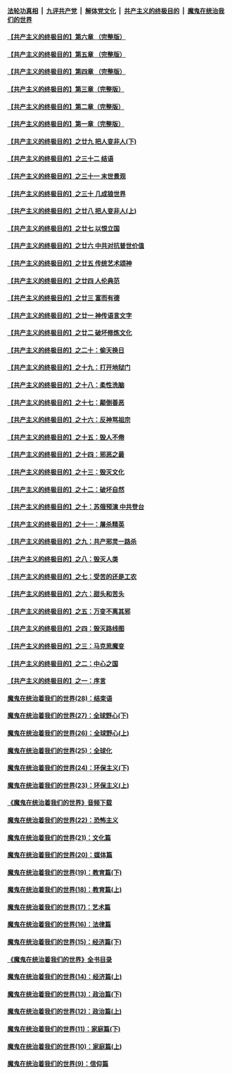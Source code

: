 ####  [法轮功真相](../../../../basic/blob/master/README.md?t=12130001) &nbsp;|&nbsp; [九评共产党](../../../../9ping.md/blob/master/README.md?t=12130001) &nbsp;|&nbsp; [解体党文化](../../../../jtdwh.md/blob/master/README.md?t=12130001)  &nbsp;|&nbsp; [共产主义的终极目的](../../../../gczydzjmd.md/blob/master/README.md?t=12130001) &nbsp;|&nbsp; [魔鬼在统治我们的世界](../../../../mgztzwmdsj.md/blob/master/README.md?t=12130001) 

#### [【共产主义的终极目的】第六章 （完整版）](../pages/nsc422/n11428913.md?t=12130001) 

#### [【共产主义的终极目的】第五章 （完整版）](../pages/nsc422/n11428912.md?t=12130001) 

#### [【共产主义的终极目的】第四章 （完整版）](../pages/nsc422/n11428907.md?t=12130001) 

#### [【共产主义的终极目的】第三章（完整版）](../pages/nsc422/n11428848.md?t=12130001) 

#### [【共产主义的终极目的】第二章（完整版）](../pages/nsc422/n11428831.md?t=12130001) 

#### [【共产主义的终极目的】第一章（完整版）](../pages/nsc422/n11417651.md?t=12130001) 

#### [【共产主义的终极目的】之廿九 把人变非人(下)](../pages/nsc422/n11344140.md?t=12130001) 

#### [【共产主义的终极目的】之三十二 结语](../pages/nsc422/n11360535.md?t=12130001) 

#### [【共产主义的终极目的】之三十一 末世景观](../pages/nsc422/n11351129.md?t=12130001) 

#### [【共产主义的终极目的】之三十 几成狼世界](../pages/nsc422/n11348280.md?t=12130001) 

#### [【共产主义的终极目的】之廿八 把人变非人(上)](../pages/nsc422/n11340492.md?t=12130001) 

#### [【共产主义的终极目的】之廿七 以恨立国](../pages/nsc422/n11336944.md?t=12130001) 

#### [【共产主义的终极目的】之廿六 中共对抗普世价值](../pages/nsc422/n11324785.md?t=12130001) 

#### [【共产主义的终极目的】之廿五 传统艺术颂神](../pages/nsc422/n11296396.md?t=12130001) 

#### [【共产主义的终极目的】之廿四 人伦典范](../pages/nsc422/n11296397.md?t=12130001) 

#### [【共产主义的终极目的】之廿三 富而有德](../pages/nsc422/n11283598.md?t=12130001) 

#### [【共产主义的终极目的】之廿一 神传语言文字](../pages/nsc422/n11263265.md?t=12130001) 

#### [【共产主义的终极目的】之廿二 破坏修炼文化](../pages/nsc422/n11245728.md?t=12130001) 

#### [【共产主义的终极目的】之二十：偷天换日](../pages/nsc422/n11238846.md?t=12130001) 

#### [【共产主义的终极目的】之十九：打开地狱门](../pages/nsc422/n11206376.md?t=12130001) 

#### [【共产主义的终极目的】之十八：柔性洗脑](../pages/nsc422/n11199994.md?t=12130001) 

#### [【共产主义的终极目的】之十七：颠倒善恶](../pages/nsc422/n11179782.md?t=12130001) 

#### [【共产主义的终极目的】之十六：反神骂祖宗](../pages/nsc422/n11166798.md?t=12130001) 

#### [【共产主义的终极目的】之十五：毁人不倦](../pages/nsc422/n11166792.md?t=12130001) 

#### [【共产主义的终极目的】之十四：邪恶之最](../pages/nsc422/n11150249.md?t=12130001) 

#### [【共产主义的终极目的】之十三：毁灭文化](../pages/nsc422/n11135227.md?t=12130001) 

#### [【共产主义的终极目的】之十二：破坏自然](../pages/nsc422/n11135214.md?t=12130001) 

#### [【共产主义的终极目的】之十：苏俄预演 中共登台](../pages/nsc422/n11118424.md?t=12130001) 

#### [【共产主义的终极目的】之十一：屠杀精英](../pages/nsc422/n11118442.md?t=12130001) 

#### [【共产主义的终极目的】之九：共产邪灵一路杀](../pages/nsc422/n11114139.md?t=12130001) 

#### [【共产主义的终极目的】之八：毁灭人类](../pages/nsc422/n11108503.md?t=12130001) 

#### [【共产主义的终极目的】之七：受苦的还是工农](../pages/nsc422/n11101809.md?t=12130001) 

#### [【共产主义的终极目的】之六：甜头和苦头](../pages/nsc422/n11096971.md?t=12130001) 

#### [【共产主义的终极目的】之五：万变不离其邪](../pages/nsc422/n11091285.md?t=12130001) 

#### [【共产主义的终极目的】之四：毁灭路线图](../pages/nsc422/n11086284.md?t=12130001) 

#### [【共产主义的终极目的】之三：马克思魔变](../pages/nsc422/n11061941.md?t=12130001) 

#### [【共产主义的终极目的】之二：中心之国](../pages/nsc422/n11047728.md?t=12130001) 

#### [【共产主义的终极目的】之一：序言](../pages/nsc422/n11086077.md?t=12130001) 

#### [魔鬼在统治着我们的世界(28)：结束语](../pages/nsc422/n10936246.md?t=12130001) 

#### [魔鬼在统治着我们的世界(27)：全球野心(下)](../pages/nsc422/n10928319.md?t=12130001) 

#### [魔鬼在统治着我们的世界(26)：全球野心(上)](../pages/nsc422/n10900318.md?t=12130001) 

#### [魔鬼在统治着我们的世界(25)：全球化](../pages/nsc422/n10788205.md?t=12130001) 

#### [魔鬼在统治着我们的世界(24)：环保主义(下)](../pages/nsc422/n10695307.md?t=12130001) 

#### [魔鬼在统治着我们的世界(23)：环保主义(上)](../pages/nsc422/n10688613.md?t=12130001) 

#### [《魔鬼在统治着我们的世界》音频下载](../pages/nsc422/n10635553.md?t=12130001) 

#### [魔鬼在统治着我们的世界(22)：恐怖主义](../pages/nsc422/n10614727.md?t=12130001) 

#### [魔鬼在统治着我们的世界(21)：文化篇](../pages/nsc422/n10597706.md?t=12130001) 

#### [魔鬼在统治着我们的世界(20)：媒体篇](../pages/nsc422/n10586579.md?t=12130001) 

#### [魔鬼在统治着我们的世界(19)：教育篇(下)](../pages/nsc422/n10564808.md?t=12130001) 

#### [魔鬼在统治着我们的世界(18)：教育篇(上)](../pages/nsc422/n10526970.md?t=12130001) 

#### [魔鬼在统治着我们的世界(17)：艺术篇](../pages/nsc422/n10499093.md?t=12130001) 

#### [魔鬼在统治着我们的世界(16)：法律篇](../pages/nsc422/n10485969.md?t=12130001) 

#### [魔鬼在统治着我们的世界(15)：经济篇(下)](../pages/nsc422/n10469975.md?t=12130001) 

#### [《魔鬼在统治着我们的世界》全书目录](../pages/nsc422/n10464261.md?t=12130001) 

#### [魔鬼在统治着我们的世界(14)：经济篇(上)](../pages/nsc422/n10457370.md?t=12130001) 

#### [魔鬼在统治着我们的世界(13)：政治篇(下)](../pages/nsc422/n10448270.md?t=12130001) 

#### [魔鬼在统治着我们的世界(12)：政治篇(上)](../pages/nsc422/n10444576.md?t=12130001) 

#### [魔鬼在统治着我们的世界(11)：家庭篇(下)](../pages/nsc422/n10440961.md?t=12130001) 

#### [魔鬼在统治着我们的世界(10)：家庭篇(上)](../pages/nsc422/n10435448.md?t=12130001) 

#### [魔鬼在统治着我们的世界(9)：信仰篇](../pages/nsc422/n10432159.md?t=12130001) 

